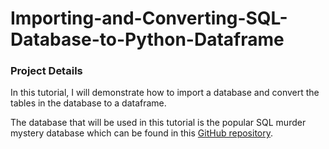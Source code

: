 # Importing-and-Converting-SQL-Database-to-Python-Dataframe
### Project Details
In this tutorial, I will demonstrate how to import a database and convert the tables in the database to a dataframe. 

The database that will be used in this tutorial is the popular SQL murder mystery database which can be found in this [GitHub repository](https://github.com/NUKnightLab/sql-mysteries).

